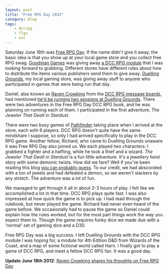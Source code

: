 ```yaml
---
layout: post
title: "Free RPG Day 2012"
category: blog
tags:
    - dccrpg
    - flgs
    - osr
---
```


Saturday June 16th was [Free RPG Day][1]. If the name didn't give it away, the basic idea is that you show up at your local game store and you collect free RPG swag. [Goodman Games][2] was giving away [a DCC RPG module][3] that I was looking forward to grabbing. Different stores have different rules about how to distribute the items various publishers send them to give away. [Duelling Grounds][4], my local gaming store, was giving away stuff to anyone who participated in games that were being run that day.

Daniel, also known as [Raven Crowking][5] from the [DCC RPG message boards][6], had mentioned [he'd be running two sessions at Duelling Grounds][7]. There were two adventures in the Free RPG Day DCC RPG book, and he was planning on running each of them. I participated in the first adventure, _The Jeweler That Dealt in Stardust_.

There were two busy games of [Pathfinder][8] taking place when I arrived at the store, each with 6 players. DCC RPG doesn't quite have the same mindshare I suppose, so only I had arrived specifically to play in the DCC RPG game. Another fellow, Richard, who came to Duelling Grounds unaware it was Free RPG Day also joined us. We each played two characters: I grabbed a fighter and a halfling, while he took a thief and a wizard. _The Jeweler That Dealt in Stardust_ is a fun little adventure. It's a jewellery heist story with some demonic twists. How did we fare? Well if you've been reading this blog [you can probably guess][9]. To our credit, we had absconded with a ton of jewels and had defeated a demon, so we weren't slackers by any stretch. The adventure was a lot of fun.

We managed to get through it all in about 2-3 hours of play. I felt like we accomplished a lot in that time. DCC RPG plays quite fast. I was also impressed at how quick the game is to pick up. I had read through the rulebook, but never played the game. Richard had never even heard of the game before. We occasionally had to pause the game so Daniel could explain how the rules worked, but for the most part things work the way you expect them to. Though the game requires funky dice we made due with a 'normal' set of gaming dice and a D30.

Free RPG Day was a big success. I left Duelling Grounds with the DCC RPG module I was hoping for, a module for 4th Edition D&D from Wizards of the Coast, and a map of some fictional world called Harn. I finally got to play a game of DCC RPG, and meet a fellow DCC RPG fan. It was a good day.

**Update June 18th 2012**: [Raven Crowking shares his thoughts on Free RPG Day][10]


[1]: http://www.freerpgday.com/
[2]: http://www.goodman-games.com/forums/index.php
[3]: http://www.goodman-games.com/FRPGD12preview.html
[4]: http://http://www.dueling-grounds.com/
[5]: http://ravencrowking.blogspot.ca/
[6]: http://www.dueling-grounds.com/
[7]: http://ravencrowking.blogspot.ca/2012/06/free-rpg-day-reminder.html
[8]: http://paizo.com/pathfinder
[9]: http://save.vs.totalpartykill.ca/blog/total-party-kill/
[10]: http://ravencrowking.blogspot.ca/2012/06/thoughts-and-reflections-on-free-rpg.html
